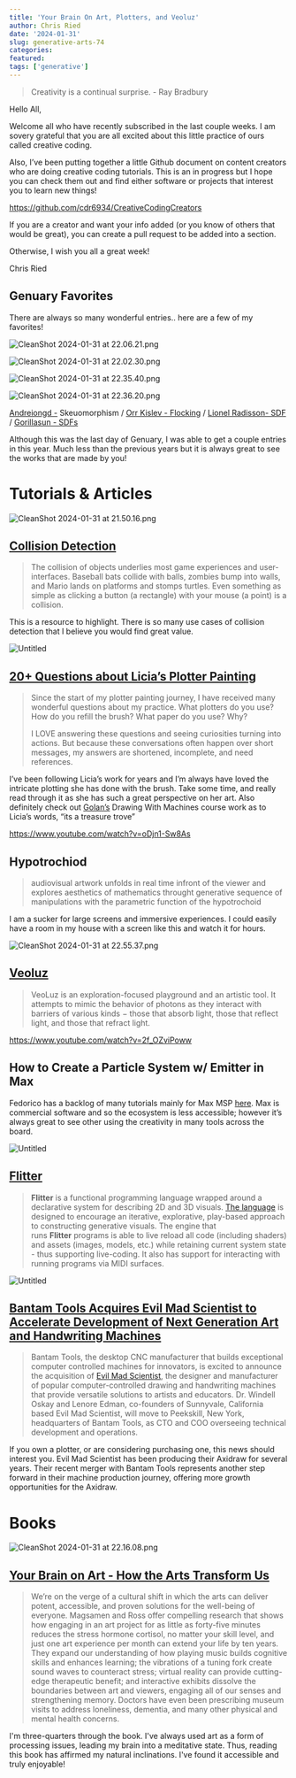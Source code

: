```yaml
---
title: 'Your Brain On Art, Plotters, and Veoluz'
author: Chris Ried
date: '2024-01-31'
slug: generative-arts-74
categories: 
featured: 
tags: ['generative']
---
```

> Creativity is a continual surprise. - Ray Bradbury
> 

Hello All, 

Welcome all who have recently subscribed in the last couple weeks. I am sovery grateful that you are all excited about this little practice of ours called creative coding. 

Also, I’ve been putting together a little Github document on content creators who are doing creative coding tutorials. This is an in progress but I hope you can check them out and find either software or projects that interest you to learn new things! 

https://github.com/cdr6934/CreativeCodingCreators

If you are a creator and want your info added (or you know of others that would be great), you can create a pull request to be added into a section.

Otherwise, I wish you all a great week! 

Chris Ried 

## Genuary Favorites

There are always so many wonderful entries.. here are a few of my favorites! 

![CleanShot 2024-01-31 at 22.06.21.png](https://prod-files-secure.s3.us-west-2.amazonaws.com/3b013a59-21dc-44b9-9c04-b7289cd6cf98/fb766c13-92b6-4a0a-9a99-0e2ad50d667a/CleanShot_2024-01-31_at_22.06.21.png)

![CleanShot 2024-01-31 at 22.02.30.png](https://prod-files-secure.s3.us-west-2.amazonaws.com/3b013a59-21dc-44b9-9c04-b7289cd6cf98/e4a471b5-075c-4c8f-bd7a-96862d4d8947/CleanShot_2024-01-31_at_22.02.30.png)

![CleanShot 2024-01-31 at 22.35.40.png](https://prod-files-secure.s3.us-west-2.amazonaws.com/3b013a59-21dc-44b9-9c04-b7289cd6cf98/d9278bb3-5753-4087-a477-d4da94ff3efe/CleanShot_2024-01-31_at_22.35.40.png)

![CleanShot 2024-01-31 at 22.36.20.png](https://prod-files-secure.s3.us-west-2.amazonaws.com/3b013a59-21dc-44b9-9c04-b7289cd6cf98/cd707035-7994-4b64-b234-72131fa313c3/CleanShot_2024-01-31_at_22.36.20.png)

[Andreiongd -](https://www.instagram.com/reel/C2qA3Z_oDvd/?utm_source=ig_web_copy_link&igsh=MzRlODBiNWFlZA==) Skeuomorphism  /   [Orr Kislev - Flocking](https://x.com/OrrKislev/status/1748248352083345690?s=20)   / [Lionel Radisson- SDF](https://x.com/MAKIO135/status/1751918106392588714?s=20) /      [Gorillasun - SDFs](https://x.com/gorillasu/status/1752100759569612859?s=20) 

Although this was the last day of Genuary, I was able to get a couple entries in this year. Much less than the previous years but it is always great to see the works that are made by you! 

# Tutorials & Articles

![CleanShot 2024-01-31 at 21.50.16.png](https://prod-files-secure.s3.us-west-2.amazonaws.com/3b013a59-21dc-44b9-9c04-b7289cd6cf98/e4f725d7-d17c-4a7d-9331-17852ea46785/CleanShot_2024-01-31_at_21.50.16.png)

## [Collision Detection](https://www.jeffreythompson.org/collision-detection/thanks.php)

> The collision of objects underlies most game experiences and user-interfaces. Baseball bats collide with balls, zombies bump into walls, and Mario lands on platforms and stomps turtles. Even something as simple as clicking a button (a rectangle) with your mouse (a point) is a collision.
> 

This is a resource to highlight. There is so many use cases of collision detection that I believe you would find great value. 

![Untitled](https://prod-files-secure.s3.us-west-2.amazonaws.com/3b013a59-21dc-44b9-9c04-b7289cd6cf98/f91c0d2e-1952-4357-b8b7-ef8bfb6646ee/Untitled.png)

## [20+ Questions about Licia’s Plotter Painting](https://www.eyesofpanda.com/project/plotter_painting_q_a/)

> Since the start of my plotter painting journey, I have received many wonderful questions about my practice. What plotters do you use? How do you refill the brush? What paper do you use? Why?
> 
> 
> I LOVE answering these questions and seeing curiosities turning into actions. But because these conversations often happen over short messages, my answers are shortened, incomplete, and need references.
> 

I’ve been following Licia’s work for years and I’m always have loved the intricate plotting she has done with the brush. Take some time, and really read through it as she has such a great perspective on her art. Also definitely check out [Golan’s](https://courses.ideate.cmu.edu/60-428/f2021/) Drawing With Machines course work as to Licia’s words, “its a treasure trove” 

https://www.youtube.com/watch?v=oDjn1-Sw8As

## Hypotrochiod

> audiovisual artwork unfolds in real time infront of the viewer and explores aesthetics of mathematics throught generative sequence of manipulations with the parametric function of the hypotrochoid
> 

I am a sucker for large screens and immersive experiences. I could easily have a room in my house with a screen like this and watch it for hours. 

![CleanShot 2024-01-31 at 22.55.37.png](https://prod-files-secure.s3.us-west-2.amazonaws.com/3b013a59-21dc-44b9-9c04-b7289cd6cf98/1aefb6d6-a9a5-4bc6-8b63-e19d5141de63/CleanShot_2024-01-31_at_22.55.37.png)

## [Veoluz](https://jaredforsyth.com/veoluz/)

> VeoLuz is an exploration-focused playground and an artistic tool. It attempts to mimic the behavior of photons as they interact with barriers of various kinds − those that absorb light, those that reflect light, and those that refract light.
> 

https://www.youtube.com/watch?v=2f_OZviPoww

## How to Create a Particle System w/ Emitter in Max

Fedorico has a backlog of many tutorials mainly for Max MSP [here](https://www.federicofoderaro.com/max-msp-jitter-tutorials.html). Max is commercial software and so the ecosystem is less accessible; however it’s always great to see other using the creativity in many tools across the board.  

![Untitled](https://prod-files-secure.s3.us-west-2.amazonaws.com/3b013a59-21dc-44b9-9c04-b7289cd6cf98/e32997fd-ab74-48a9-a7b1-ca182ff74bf3/Untitled.png)

## [Flitter](https://github.com/jonathanhogg/flitter)

> **Flitter** is a functional programming language wrapped around a declarative system for describing 2D and 3D visuals. [The language](https://github.com/jonathanhogg/flitter/blob/main/docs/language.md) is designed to encourage an iterative, explorative, play-based approach to constructing generative visuals. The engine that runs **Flitter** programs is able to live reload all code (including shaders) and assets (images, models, etc.) while retaining current system state - thus supporting live-coding. It also has support for interacting with running programs via MIDI surfaces.
> 

![Untitled](https://prod-files-secure.s3.us-west-2.amazonaws.com/3b013a59-21dc-44b9-9c04-b7289cd6cf98/800e0bee-2d80-466b-b70c-cdc89d0206f8/Untitled.png)

## **[Bantam Tools Acquires Evil Mad Scientist to Accelerate Development of Next Generation Art and Handwriting Machines](https://www.bantamtools.com/blog/bantam-tools-acquires-evil-mad-scientist)**

> Bantam Tools, the desktop CNC manufacturer that builds exceptional computer controlled machines for innovators, is excited to announce the acquisition of [Evil Mad Scientist](https://www.evilmadscientist.com/), the designer and manufacturer of popular computer-controlled drawing and handwriting machines that provide versatile solutions to artists and educators. Dr. Windell Oskay and Lenore Edman, co-founders of Sunnyvale, California based Evil Mad Scientist, will move to Peekskill, New York, headquarters of Bantam Tools, as CTO and COO overseeing technical development and operations.
> 

If you own a plotter, or are considering purchasing one, this news should interest you. Evil Mad Scientist has been producing their Axidraw for several years. Their recent merger with Bantam Tools represents another step forward in their machine production journey, offering more growth opportunities for the Axidraw.

# Books

![CleanShot 2024-01-31 at 22.16.08.png](https://prod-files-secure.s3.us-west-2.amazonaws.com/3b013a59-21dc-44b9-9c04-b7289cd6cf98/d12ca616-1483-40e1-ba19-33d9d30a2e31/CleanShot_2024-01-31_at_22.16.08.png)

## [Your Brain on Art - How the Arts Transform Us](https://www.amazon.com/Your-Brain-Art-Arts-Transform-ebook/dp/B0B4QZ5V7R/ref=tmm_kin_swatch_0?_encoding=UTF8&qid=1706760917&sr=8-1)

> We’re on the verge of a cultural shift in which the arts can deliver potent, accessible, and proven solutions for the well-being of everyone. Magsamen and Ross offer compelling research that shows how engaging in an art project for as little as forty-five minutes reduces the stress hormone cortisol, no matter your skill level, and just one art experience per month can extend your life by ten years. They expand our understanding of how playing music builds cognitive skills and enhances learning; the vibrations of a tuning fork create sound waves to counteract stress; virtual reality can provide cutting-edge therapeutic benefit; and interactive exhibits dissolve the boundaries between art and viewers, engaging all of our senses and strengthening memory. Doctors have even been prescribing museum visits to address loneliness, dementia, and many other physical and mental health concerns.
> 

I'm three-quarters through the book. I've always used art as a form of processing issues, leading my brain into a meditative state. Thus, reading this book has affirmed my natural inclinations. I've found it accessible and truly enjoyable!